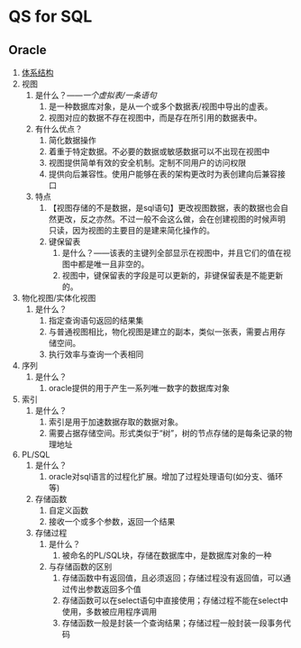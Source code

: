 # QS for SQL
## Oracle
1. [体系结构](http://blog.csdn.net/sinat_33363493/article/details/51782609)
2. 视图
	1. 是什么？——*一个虚拟表/一条语句*
		1. 是一种数据库对象，是从一个或多个数据表/视图中导出的虚表。
		2. 视图对应的数据不存在视图中，而是存在所引用的数据表中。
	2. 有什么优点？
		1. 简化数据操作
		2. 着重于特定数据。不必要的数据或敏感数据可以不出现在视图中
		3. 视图提供简单有效的安全机制。定制不同用户的访问权限
		4. 提供向后兼容性。使用户能够在表的架构更改时为表创建向后兼容接口
	3. 特点
		1. 【视图存储的不是数据，是sql语句】更改视图数据，表的数据也会自然更改，反之亦然。不过一般不会这么做，会在创建视图的时候声明只读，因为视图的主要目的是建来简化操作的。
		2. 键保留表
			1. 是什么？——该表的主键列全部显示在视图中，并且它们的值在视图中都是唯一且非空的。
			2. 视图中，键保留表的字段是可以更新的，非键保留表是不能更新的。
3. 物化视图/实体化视图
	1. 是什么？
		1. 指定查询语句返回的结果集
		2. 与普通视图相比，物化视图是建立的副本，类似一张表，需要占用存储空间。
		3. 执行效率与查询一个表相同
4. 序列
	1. 是什么？
		1. oracle提供的用于产生一系列唯一数字的数据库对象
5. 索引
	1. 是什么？
		1. 索引是用于加速数据存取的数据对象。
		2. 需要占据存储空间。形式类似于“树”，树的节点存储的是每条记录的物理地址
6. PL/SQL
	1. 是什么？
		1. oracle对sql语言的过程化扩展。增加了过程处理语句(如分支、循环等)
	2. 存储函数
		1. 自定义函数
		2. 接收一个或多个参数，返回一个结果
	3. 存储过程
		1. 是什么？
			1. 被命名的PL/SQL块，存储在数据库中，是数据库对象的一种
		2. 与存储函数的区别
			1. 存储函数中有返回值，且必须返回；存储过程没有返回值，可以通过传出参数返回多个值
			2. 存储函数可以在select语句中直接使用；存储过程不能在select中使用，多数被应用程序调用
			3. 存储函数一般是封装一个查询结果；存储过程一般封装一段事务代码